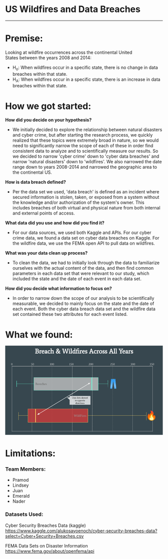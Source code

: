 # US Wildfires and Data Breaches
--- 

# Premise:
Looking at wildfire occurrences across the continental United States between the years 2008 and 2014:
* H<sub>o</sub>: 
  When wildfires occur in a specific state, there is no change in data breaches within that state.
* H<sub>A</sub>: 
  When wildfires occur in a specific state, there is an increase in data breaches within that state.

	

# How we got started:

**How did you decide on your hypothesis?**
* We initially decided to explore the relationship between natural disasters and cyber crime, but after starting the research process, we quickly realized that these topics were extremely broad in nature, so we would need to significantly narrow the scope of each of these in order find consistent data to analyze and to scientifically measure our results. So we decided to narrow 'cyber crime' down to 'cyber data breaches' and narrow 'natural disasters' down to 'wildfires'. We also narrowed the date range down to years 2008-2014 and narrowed the geographic area to the continental US. 

    
**How is data breach defined?**
* Per the data set we used, 'data breach' is defined as an incident where secured information is stolen, taken, or exposed from a system without the knowledge and/or authorization of the system's owner. This includes breaches of both virtual and physical nature from both internal and external points of access.
    
**What data did you use and how did you find it?**
* For our data sources, we used both Kaggle and APIs. For our cyber crime data, we found a data set on cyber data breaches on Kaggle. For the wildfire data, we use the FEMA open API to pull data on wildfires.
    
**What was your data clean up process?**
* To clean the data, we had to initially look through the data to familiarize ourselves with the actual content of the data, and then find common parameters in each data set that were relevant to our study, which included the state and the date of each event in each data set. 
    
**How did you decide what information to focus on?**
* In order to narrow down the scope of our analysis to be scientifically measurable, we decided to mainly focus on the state and the date of each event. Both the cyber data breach data set and the wildfire data set contained these two attributes for each event listed. 
    
# What we found:
![](images/combo_box_plot.png)

# Limitations:


### Team Members:
* Pramod 
* Lindsey
* Juan
* Emerald
* Nader

### Datasets Used:

Cyber Security Breaches Data (kaggle)
https://www.kaggle.com/alukosayoenoch/cyber-security-breaches-data?select=Cyber+Security+Breaches.csv

FEMA Data Sets on Disaster Information
https://www.fema.gov/about/openfema/api
